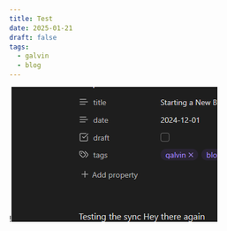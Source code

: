 ```yaml
---
title: Test
date: 2025-01-21
draft: false
tags:
  - galvin
  - blog
---
```


!![Image Description](/images/Pasted%20image%2020250121072957.png)